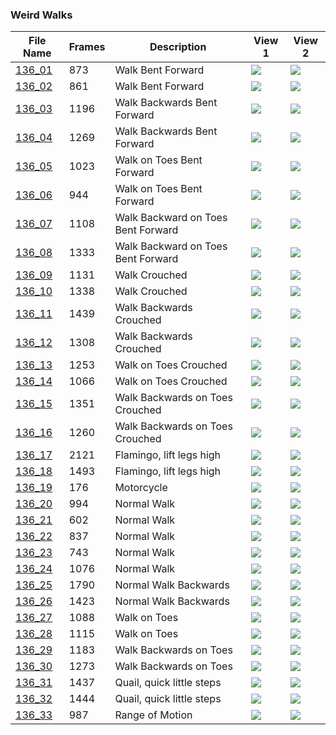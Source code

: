 ### Weird Walks
|File Name|Frames|Description|View 1|View 2|
|-|-|-|-|-|
|[136_01](https://github.com/Shriinivas/cmubvh/raw/main/Sequence-136-140/136/Data/136_01.zip)|873|Walk Bent Forward|<img src="https://github.com/Shriinivas/cmubvhgifs/blob/main/Sequence-136-140/136/136_01_0.gif"/>|<img src="https://github.com/Shriinivas/cmubvhgifs/blob/main/Sequence-136-140/136/136_01_1.gif"/>|
|[136_02](https://github.com/Shriinivas/cmubvh/raw/main/Sequence-136-140/136/Data/136_02.zip)|861|Walk Bent Forward|<img src="https://github.com/Shriinivas/cmubvhgifs/blob/main/Sequence-136-140/136/136_02_0.gif"/>|<img src="https://github.com/Shriinivas/cmubvhgifs/blob/main/Sequence-136-140/136/136_02_1.gif"/>|
|[136_03](https://github.com/Shriinivas/cmubvh/raw/main/Sequence-136-140/136/Data/136_03.zip)|1196|Walk Backwards Bent Forward|<img src="https://github.com/Shriinivas/cmubvhgifs/blob/main/Sequence-136-140/136/136_03_0.gif"/>|<img src="https://github.com/Shriinivas/cmubvhgifs/blob/main/Sequence-136-140/136/136_03_1.gif"/>|
|[136_04](https://github.com/Shriinivas/cmubvh/raw/main/Sequence-136-140/136/Data/136_04.zip)|1269|Walk Backwards Bent Forward|<img src="https://github.com/Shriinivas/cmubvhgifs/blob/main/Sequence-136-140/136/136_04_0.gif"/>|<img src="https://github.com/Shriinivas/cmubvhgifs/blob/main/Sequence-136-140/136/136_04_1.gif"/>|
|[136_05](https://github.com/Shriinivas/cmubvh/raw/main/Sequence-136-140/136/Data/136_05.zip)|1023|Walk on Toes Bent Forward|<img src="https://github.com/Shriinivas/cmubvhgifs/blob/main/Sequence-136-140/136/136_05_0.gif"/>|<img src="https://github.com/Shriinivas/cmubvhgifs/blob/main/Sequence-136-140/136/136_05_1.gif"/>|
|[136_06](https://github.com/Shriinivas/cmubvh/raw/main/Sequence-136-140/136/Data/136_06.zip)|944|Walk on Toes Bent Forward|<img src="https://github.com/Shriinivas/cmubvhgifs/blob/main/Sequence-136-140/136/136_06_0.gif"/>|<img src="https://github.com/Shriinivas/cmubvhgifs/blob/main/Sequence-136-140/136/136_06_1.gif"/>|
|[136_07](https://github.com/Shriinivas/cmubvh/raw/main/Sequence-136-140/136/Data/136_07.zip)|1108|Walk Backward on Toes Bent Forward|<img src="https://github.com/Shriinivas/cmubvhgifs/blob/main/Sequence-136-140/136/136_07_0.gif"/>|<img src="https://github.com/Shriinivas/cmubvhgifs/blob/main/Sequence-136-140/136/136_07_1.gif"/>|
|[136_08](https://github.com/Shriinivas/cmubvh/raw/main/Sequence-136-140/136/Data/136_08.zip)|1333|Walk Backward on Toes Bent Forward|<img src="https://github.com/Shriinivas/cmubvhgifs/blob/main/Sequence-136-140/136/136_08_0.gif"/>|<img src="https://github.com/Shriinivas/cmubvhgifs/blob/main/Sequence-136-140/136/136_08_1.gif"/>|
|[136_09](https://github.com/Shriinivas/cmubvh/raw/main/Sequence-136-140/136/Data/136_09.zip)|1131|Walk Crouched|<img src="https://github.com/Shriinivas/cmubvhgifs/blob/main/Sequence-136-140/136/136_09_0.gif"/>|<img src="https://github.com/Shriinivas/cmubvhgifs/blob/main/Sequence-136-140/136/136_09_1.gif"/>|
|[136_10](https://github.com/Shriinivas/cmubvh/raw/main/Sequence-136-140/136/Data/136_10.zip)|1338|Walk Crouched|<img src="https://github.com/Shriinivas/cmubvhgifs/blob/main/Sequence-136-140/136/136_10_0.gif"/>|<img src="https://github.com/Shriinivas/cmubvhgifs/blob/main/Sequence-136-140/136/136_10_1.gif"/>|
|[136_11](https://github.com/Shriinivas/cmubvh/raw/main/Sequence-136-140/136/Data/136_11.zip)|1439|Walk Backwards Crouched|<img src="https://github.com/Shriinivas/cmubvhgifs/blob/main/Sequence-136-140/136/136_11_0.gif"/>|<img src="https://github.com/Shriinivas/cmubvhgifs/blob/main/Sequence-136-140/136/136_11_1.gif"/>|
|[136_12](https://github.com/Shriinivas/cmubvh/raw/main/Sequence-136-140/136/Data/136_12.zip)|1308|Walk Backwards Crouched|<img src="https://github.com/Shriinivas/cmubvhgifs/blob/main/Sequence-136-140/136/136_12_0.gif"/>|<img src="https://github.com/Shriinivas/cmubvhgifs/blob/main/Sequence-136-140/136/136_12_1.gif"/>|
|[136_13](https://github.com/Shriinivas/cmubvh/raw/main/Sequence-136-140/136/Data/136_13.zip)|1253|Walk on Toes Crouched|<img src="https://github.com/Shriinivas/cmubvhgifs/blob/main/Sequence-136-140/136/136_13_0.gif"/>|<img src="https://github.com/Shriinivas/cmubvhgifs/blob/main/Sequence-136-140/136/136_13_1.gif"/>|
|[136_14](https://github.com/Shriinivas/cmubvh/raw/main/Sequence-136-140/136/Data/136_14.zip)|1066|Walk on Toes Crouched|<img src="https://github.com/Shriinivas/cmubvhgifs/blob/main/Sequence-136-140/136/136_14_0.gif"/>|<img src="https://github.com/Shriinivas/cmubvhgifs/blob/main/Sequence-136-140/136/136_14_1.gif"/>|
|[136_15](https://github.com/Shriinivas/cmubvh/raw/main/Sequence-136-140/136/Data/136_15.zip)|1351|Walk Backwards on Toes Crouched|<img src="https://github.com/Shriinivas/cmubvhgifs/blob/main/Sequence-136-140/136/136_15_0.gif"/>|<img src="https://github.com/Shriinivas/cmubvhgifs/blob/main/Sequence-136-140/136/136_15_1.gif"/>|
|[136_16](https://github.com/Shriinivas/cmubvh/raw/main/Sequence-136-140/136/Data/136_16.zip)|1260|Walk Backwards on Toes Crouched|<img src="https://github.com/Shriinivas/cmubvhgifs/blob/main/Sequence-136-140/136/136_16_0.gif"/>|<img src="https://github.com/Shriinivas/cmubvhgifs/blob/main/Sequence-136-140/136/136_16_1.gif"/>|
|[136_17](https://github.com/Shriinivas/cmubvh/raw/main/Sequence-136-140/136/Data/136_17.zip)|2121|Flamingo, lift legs high|<img src="https://github.com/Shriinivas/cmubvhgifs/blob/main/Sequence-136-140/136/136_17_0.gif"/>|<img src="https://github.com/Shriinivas/cmubvhgifs/blob/main/Sequence-136-140/136/136_17_1.gif"/>|
|[136_18](https://github.com/Shriinivas/cmubvh/raw/main/Sequence-136-140/136/Data/136_18.zip)|1493|Flamingo, lift legs high|<img src="https://github.com/Shriinivas/cmubvhgifs/blob/main/Sequence-136-140/136/136_18_0.gif"/>|<img src="https://github.com/Shriinivas/cmubvhgifs/blob/main/Sequence-136-140/136/136_18_1.gif"/>|
|[136_19](https://github.com/Shriinivas/cmubvh/raw/main/Sequence-136-140/136/Data/136_19.zip)|176|Motorcycle|<img src="https://github.com/Shriinivas/cmubvhgifs/blob/main/Sequence-136-140/136/136_19_0.gif"/>|<img src="https://github.com/Shriinivas/cmubvhgifs/blob/main/Sequence-136-140/136/136_19_1.gif"/>|
|[136_20](https://github.com/Shriinivas/cmubvh/raw/main/Sequence-136-140/136/Data/136_20.zip)|994|Normal Walk|<img src="https://github.com/Shriinivas/cmubvhgifs/blob/main/Sequence-136-140/136/136_20_0.gif"/>|<img src="https://github.com/Shriinivas/cmubvhgifs/blob/main/Sequence-136-140/136/136_20_1.gif"/>|
|[136_21](https://github.com/Shriinivas/cmubvh/raw/main/Sequence-136-140/136/Data/136_21.zip)|602|Normal Walk|<img src="https://github.com/Shriinivas/cmubvhgifs/blob/main/Sequence-136-140/136/136_21_0.gif"/>|<img src="https://github.com/Shriinivas/cmubvhgifs/blob/main/Sequence-136-140/136/136_21_1.gif"/>|
|[136_22](https://github.com/Shriinivas/cmubvh/raw/main/Sequence-136-140/136/Data/136_22.zip)|837|Normal Walk|<img src="https://github.com/Shriinivas/cmubvhgifs/blob/main/Sequence-136-140/136/136_22_0.gif"/>|<img src="https://github.com/Shriinivas/cmubvhgifs/blob/main/Sequence-136-140/136/136_22_1.gif"/>|
|[136_23](https://github.com/Shriinivas/cmubvh/raw/main/Sequence-136-140/136/Data/136_23.zip)|743|Normal Walk|<img src="https://github.com/Shriinivas/cmubvhgifs/blob/main/Sequence-136-140/136/136_23_0.gif"/>|<img src="https://github.com/Shriinivas/cmubvhgifs/blob/main/Sequence-136-140/136/136_23_1.gif"/>|
|[136_24](https://github.com/Shriinivas/cmubvh/raw/main/Sequence-136-140/136/Data/136_24.zip)|1076|Normal Walk|<img src="https://github.com/Shriinivas/cmubvhgifs/blob/main/Sequence-136-140/136/136_24_0.gif"/>|<img src="https://github.com/Shriinivas/cmubvhgifs/blob/main/Sequence-136-140/136/136_24_1.gif"/>|
|[136_25](https://github.com/Shriinivas/cmubvh/raw/main/Sequence-136-140/136/Data/136_25.zip)|1790|Normal Walk Backwards|<img src="https://github.com/Shriinivas/cmubvhgifs/blob/main/Sequence-136-140/136/136_25_0.gif"/>|<img src="https://github.com/Shriinivas/cmubvhgifs/blob/main/Sequence-136-140/136/136_25_1.gif"/>|
|[136_26](https://github.com/Shriinivas/cmubvh/raw/main/Sequence-136-140/136/Data/136_26.zip)|1423|Normal Walk Backwards|<img src="https://github.com/Shriinivas/cmubvhgifs/blob/main/Sequence-136-140/136/136_26_0.gif"/>|<img src="https://github.com/Shriinivas/cmubvhgifs/blob/main/Sequence-136-140/136/136_26_1.gif"/>|
|[136_27](https://github.com/Shriinivas/cmubvh/raw/main/Sequence-136-140/136/Data/136_27.zip)|1088|Walk on Toes|<img src="https://github.com/Shriinivas/cmubvhgifs/blob/main/Sequence-136-140/136/136_27_0.gif"/>|<img src="https://github.com/Shriinivas/cmubvhgifs/blob/main/Sequence-136-140/136/136_27_1.gif"/>|
|[136_28](https://github.com/Shriinivas/cmubvh/raw/main/Sequence-136-140/136/Data/136_28.zip)|1115|Walk on Toes|<img src="https://github.com/Shriinivas/cmubvhgifs/blob/main/Sequence-136-140/136/136_28_0.gif"/>|<img src="https://github.com/Shriinivas/cmubvhgifs/blob/main/Sequence-136-140/136/136_28_1.gif"/>|
|[136_29](https://github.com/Shriinivas/cmubvh/raw/main/Sequence-136-140/136/Data/136_29.zip)|1183|Walk Backwards on Toes|<img src="https://github.com/Shriinivas/cmubvhgifs/blob/main/Sequence-136-140/136/136_29_0.gif"/>|<img src="https://github.com/Shriinivas/cmubvhgifs/blob/main/Sequence-136-140/136/136_29_1.gif"/>|
|[136_30](https://github.com/Shriinivas/cmubvh/raw/main/Sequence-136-140/136/Data/136_30.zip)|1273|Walk Backwards on Toes|<img src="https://github.com/Shriinivas/cmubvhgifs/blob/main/Sequence-136-140/136/136_30_0.gif"/>|<img src="https://github.com/Shriinivas/cmubvhgifs/blob/main/Sequence-136-140/136/136_30_1.gif"/>|
|[136_31](https://github.com/Shriinivas/cmubvh/raw/main/Sequence-136-140/136/Data/136_31.zip)|1437|Quail, quick little steps|<img src="https://github.com/Shriinivas/cmubvhgifs/blob/main/Sequence-136-140/136/136_31_0.gif"/>|<img src="https://github.com/Shriinivas/cmubvhgifs/blob/main/Sequence-136-140/136/136_31_1.gif"/>|
|[136_32](https://github.com/Shriinivas/cmubvh/raw/main/Sequence-136-140/136/Data/136_32.zip)|1444|Quail, quick little steps|<img src="https://github.com/Shriinivas/cmubvhgifs/blob/main/Sequence-136-140/136/136_32_0.gif"/>|<img src="https://github.com/Shriinivas/cmubvhgifs/blob/main/Sequence-136-140/136/136_32_1.gif"/>|
|[136_33](https://github.com/Shriinivas/cmubvh/raw/main/Sequence-136-140/136/Data/136_33.zip)|987|Range of Motion|<img src="https://github.com/Shriinivas/cmubvhgifs/blob/main/Sequence-136-140/136/136_33_0.gif"/>|<img src="https://github.com/Shriinivas/cmubvhgifs/blob/main/Sequence-136-140/136/136_33_1.gif"/>|

